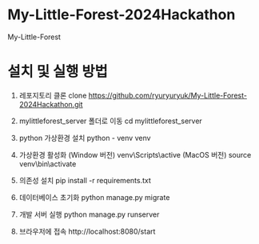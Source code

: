 # My-Little-Forest-2024Hackathon
My-Little-Forest

# 설치 및 실행 방법
1. 레포지토리 클론
clone https://github.com/ryuryuryuk/My-Little-Forest-2024Hackathon.git

2. mylittleforest_server 폴더로 이동
cd mylittleforest_server

3. python 가상환경 설치
python - venv venv

4. 가상환경 활성화
(Window 버전) venv\Scripts\active 
(MacOS 버전) source venv\bin\activate

3. 의존성 설치
pip install -r requirements.txt

4. 데이터베이스 초기화
python manage.py migrate

5. 개발 서버 실행
python manage.py runserver

6. 브라우저에 접속
http://localhost:8080/start
